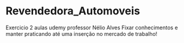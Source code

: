 # Revendedora_Automoveis
Exercicio 2 aulas udemy professor Nélio Alves
Fixar conhecimentos e manter praticando até uma inserção no mercado de trabalho!

